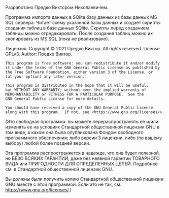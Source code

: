 Разработано Предко Виктором Николаевичем.

Программа импорта данных в SQlite базу данных из базы данных MS SQL сервера.
Читает схему указанной базы данных и создаёт скрипты создания таблиц в базе данных SQlite.
Скрипты перед созданием таблицы можно отредакировать.
После создания таблиц можно их скопировать из MS SQL.(пока не реализовано).

Лицензия.
Copyright © 2021 Предко Виктор. All rights reserved.
License GPLv3.
Author: Предко Виктор.

    This program is free software: you can redistribute it and/or modify
    it under the terms of the GNU General Public License as published by
    the Free Software Foundation, either version 3 of the License, or
    (at your option) any later version.

    This program is distributed in the hope that it will be useful,
    but WITHOUT ANY WARRANTY; without even the implied warranty of
    MERCHANTABILITY or FITNESS FOR A PARTICULAR PURPOSE.  See the
    GNU General Public License for more details.

    You should have received a copy of the GNU General Public License
    along with this program.  If not, see <https://www.gnu.org/licenses/>.

  (Это свободная программа: вы можете перераспространять ее и/или изменять
   ее на условиях Стандартной общественной лицензии GNU в том виде, в каком
   она была опубликована Фондом свободного программного обеспечения; либо
   версии 3 лицензии, либо (по вашему выбору) любой более поздней версии.

   Эта программа распространяется в надежде, что она будет полезной,
   но БЕЗО ВСЯКИХ ГАРАНТИЙ; даже без неявной гарантии ТОВАРНОГО ВИДА
   или ПРИГОДНОСТИ ДЛЯ ОПРЕДЕЛЕННЫХ ЦЕЛЕЙ. Подробнее см. в Стандартной
   общественной лицензии GNU.

   Вы должны были получить копию Стандартной общественной лицензии GNU
   вместе с этой программой. Если это не так, см.
   <https://www.gnu.org/licenses/>.)

